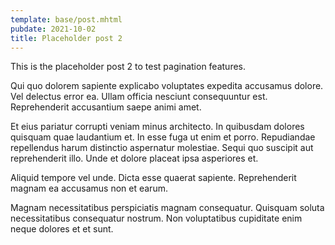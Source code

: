 ```yaml
---
template: base/post.mhtml
pubdate: 2021-10-02
title: Placeholder post 2
---
```


This is the placeholder post 2 to test pagination features.

Qui quo dolorem sapiente explicabo voluptates expedita accusamus dolore. Vel delectus error ea. Ullam officia nesciunt consequuntur est. Reprehenderit accusantium saepe animi amet.

Et eius pariatur corrupti veniam minus architecto. In quibusdam dolores quisquam quae laudantium et. In esse fuga ut enim et porro. Repudiandae repellendus harum distinctio aspernatur molestiae. Sequi quo suscipit aut reprehenderit illo. Unde et dolore placeat ipsa asperiores et.

Aliquid tempore vel unde. Dicta esse quaerat sapiente. Reprehenderit magnam ea accusamus non et earum.

Magnam necessitatibus perspiciatis magnam consequatur. Quisquam soluta necessitatibus consequatur nostrum. Non voluptatibus cupiditate enim neque dolores et et sunt.
